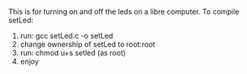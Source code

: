 This is for turning on and off the leds on a libre computer.
To compile setLed:
1. run: gcc setLed.c -o setLed
2. change ownership of setLed to root:root
3. run: chmod u+s setled (as root)
4. enjoy
